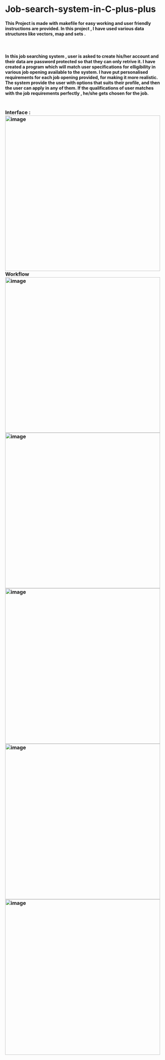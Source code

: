 # Job-search-system-in-C-plus-plus <br>
<h4>
This Project is made with makefile for easy working and user friendly instructions are provided.
In this project , I have used various data structures like vectors, map and sets .</h4>
<br>
<h4> In this job searching system , user is asked to create his/her account and their data are password protected so that they can only retrive it.
 I have created a program which will match user specifications  for elligibility in various job opening available to the system.
 I have put personalised requirements for each job opening provided, for making it more realistic.
 <br>
 The system  provide the user with options that suits their profile, and then the user can apply in any of them.
 If the qualifications of user matches with the job requirements perfectly , he/she gets chosen for the job.
 <br>
 <h3>
   <br> Interface :
  <br><img width="500" height='500' alt="image" src="https://github.com/ankitaanand28/Job-search-system-in-C-plus-plus/assets/95133586/129dd477-2bf2-4990-b774-ad983c3c3ce3">
<br>
  <b> Workflow</b> <br>
 
 <img width="500" height='500' alt="image" src="https://github.com/ankitaanand28/Job-search-system-in-C-plus-plus/assets/95133586/b6cc090f-c15d-4def-81fd-c5dfc8c7359a">
 <br>
 
<img width="500" height='500' alt="image" src="https://github.com/ankitaanand28/Job-search-system-in-C-plus-plus/assets/95133586/136ddd68-78ed-46e1-b9a2-de498506c900">
 <br>
<img width="500"  height='500' alt="image" src="https://github.com/ankitaanand28/Job-search-system-in-C-plus-plus/assets/95133586/58f850d2-98af-4d41-baa7-853e10c66316">
<br>
 <img width="500" height='500'  alt="image" src="https://github.com/ankitaanand28/Job-search-system-in-C-plus-plus/assets/95133586/cce1de65-9406-485f-8e52-d640ab3a82d9">
<br>
  <img width="500" height='500' alt="image" src="https://github.com/ankitaanand28/Job-search-system-in-C-plus-plus/assets/95133586/d7d7b66d-ea68-4890-971c-ac1a7a7e2358">


